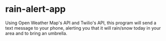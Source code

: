 # rain-alert-app
Using Open Weather Map's API and Twilio's API, this program will send a text message to your phone, alerting you that it will rain/snow today in your area and to bring an umbrella.
